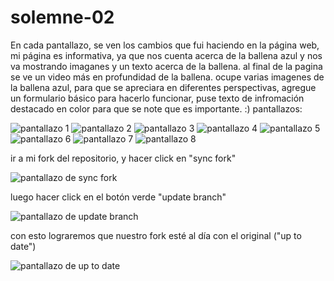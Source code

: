 # solemne-02
En cada pantallazo, se ven los cambios que fui haciendo en la página web, mi página es informativa, ya que nos cuenta acerca de la ballena azul y nos va mostrando imaganes y un texto acerca de la ballena. al final de la pagina se ve un video más en profundidad de la ballena. 
ocupe varias imagenes de la ballena azul, para que se apreciara en diferentes perspectivas, agregue un formulario básico para hacerlo funcionar, puse texto de infromación destacado en color para que se note que es importante. :)
pantallazos:

![pantallazo 1](./1.png)
![pantallazo 2](./2.png)
![pantallazo 3](./3.png)
![pantallazo 4](./4.png)
![pantallazo 5](./5.png)
![pantallazo 6](./6.png)
![pantallazo 7](./7.png)
![pantallazo 8](./8.png)

ir a mi fork del repositorio, y hacer click en "sync fork"

![pantallazo de sync fork](./github-sync-fork.jpg)

luego hacer click en el botón verde "update branch"

![pantallazo de update branch](./github-update-branch.jpg)

con esto lograremos que nuestro fork esté al día con el original ("up to date")

![pantallazo de up to date](./github-up-to-date.jpg)
